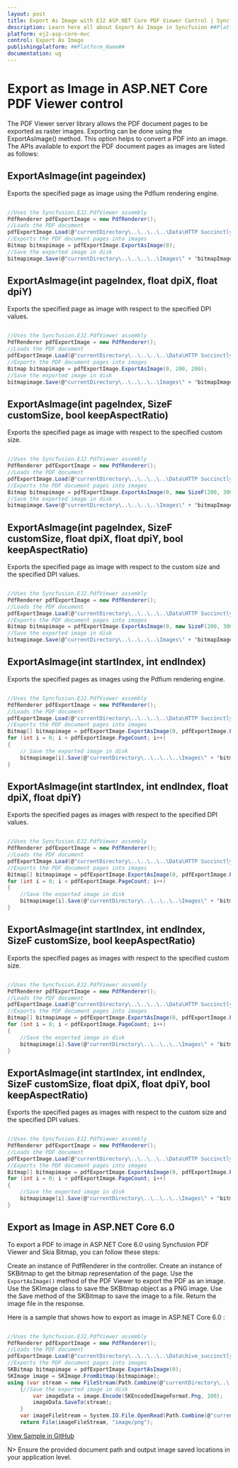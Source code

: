 ```yaml
---
layout: post
title: Export As Image with EJ2 ASP.NET Core PDF Viewer Control | Syncfusion
description: Learn here all about Export As Image in Syncfusion ##Platform_Name## Pdfviewer component of Syncfusion Essential JS 2 and more.
platform: ej2-asp-core-mvc
control: Export As Image
publishingplatform: ##Platform_Name##
documentation: ug
---
```


# Export as Image in ASP.NET Core PDF Viewer control

The PDF Viewer server library allows the PDF document pages to be exported as raster images. Exporting can be done using the ExportAsImage() method. This option helps to convert a PDF into an image. The APIs available to export the PDF document pages as images are listed as follows:

## ExportAsImage(int pageindex)

Exports the specified page as image using the Pdfium rendering engine.

```cs

//Uses the Syncfusion.EJ2.PdfViewer assembly
PdfRenderer pdfExportImage = new PdfRenderer();
//Loads the PDF document
pdfExportImage.Load(@"currentDirectory\..\..\..\..\Data\HTTP Succinctly.pdf");
//Exports the PDF document pages into images
Bitmap bitmapimage = pdfExportImage.ExportAsImage(0);
//Save the exported image in disk
bitmapimage.Save(@"currentDirectory\..\..\..\..\Images\" + "bitmapImage" + i.ToString() + ".png");

```

## ExportAsImage(int pageIndex, float dpiX, float dpiY)

Exports the specified page as image with respect to the specified DPI values.

```cs

//Uses the Syncfusion.EJ2.PdfViewer assembly
PdfRenderer pdfExportImage = new PdfRenderer();
//Loads the PDF document
pdfExportImage.Load(@"currentDirectory\..\..\..\..\Data\HTTP Succinctly.pdf");
//Exports the PDF document pages into images
Bitmap bitmapimage = pdfExportImage.ExportAsImage(0, 200, 200);
//Save the exported image in disk
bitmapimage.Save(@"currentDirectory\..\..\..\..\Images\" + "bitmapImage" + i.ToString() + ".png");

```

## ExportAsImage(int pageIndex, SizeF customSize, bool keepAspectRatio)

Exports the specified page as image with respect to the specified custom size.

```cs

//Uses the Syncfusion.EJ2.PdfViewer assembly
PdfRenderer pdfExportImage = new PdfRenderer();
//Loads the PDF document
pdfExportImage.Load(@"currentDirectory\..\..\..\..\Data\HTTP Succinctly.pdf");
//Exports the PDF document pages into images
Bitmap bitmapimage = pdfExportImage.ExportAsImage(0, new SizeF(200, 300), true);
//Save the exported image in disk
bitmapimage.Save(@"currentDirectory\..\..\..\..\Images\" + "bitmapImage" + i.ToString() + ".png");

```

## ExportAsImage(int pageIndex, SizeF customSize, float dpiX, float dpiY, bool keepAspectRatio)

Exports the specified page as image with respect to the custom size and the specified DPI values.

```cs

//Uses the Syncfusion.EJ2.PdfViewer assembly
PdfRenderer pdfExportImage = new PdfRenderer();
//Loads the PDF document
pdfExportImage.Load(@"currentDirectory\..\..\..\..\Data\HTTP Succinctly.pdf");
//Exports the PDF document pages into images
Bitmap bitmapimage = pdfExportImage.ExportAsImage(0, new SizeF(200, 300),200,200, true);
//Save the exported image in disk
bitmapimage.Save(@"currentDirectory\..\..\..\..\Images\" + "bitmapImage" + i.ToString() + ".png");

```

## ExportAsImage(int startIndex, int endIndex)

Exports the specified pages as images using the Pdfium rendering engine.

```cs

//Uses the Syncfusion.EJ2.PdfViewer assembly
PdfRenderer pdfExportImage = new PdfRenderer();
//Loads the PDF document
pdfExportImage.Load(@"currentDirectory\..\..\..\..\Data\HTTP Succinctly.pdf");
//Exports the PDF document pages into images
Bitmap[] bitmapimage = pdfExportImage.ExportAsImage(0, pdfExportImage.PageCount-1);
for (int i = 0; i < pdfExportImage.PageCount; i++)
{
    // Save the exported image in disk
    bitmapimage[i].Save(@"currentDirectory\..\..\..\..\Images\" + "bitmapImage" + i.ToString() + ".png");
}

```

## ExportAsImage(int startIndex, int endIndex, float dpiX, float dpiY)

Exports the specified pages as images with respect to the specified DPI values.

```cs

//Uses the Syncfusion.EJ2.PdfViewer assembly
PdfRenderer pdfExportImage = new PdfRenderer();
//Loads the PDF document
pdfExportImage.Load(@"currentDirectory\..\..\..\..\Data\HTTP Succinctly.pdf");
//Exports the PDF document pages into images
Bitmap[] bitmapimage = pdfExportImage.ExportAsImage(0, pdfExportImage.PageCount-1, 200, 200);
for (int i = 0; i < pdfExportImage.PageCount; i++)
{
    //Save the exported image in disk
    bitmapimage[i].Save(@"currentDirectory\..\..\..\..\Images\" + "bitmapImage" + i.ToString() + ".png");
}

```

## ExportAsImage(int startIndex, int endIndex, SizeF customSize, bool keepAspectRatio)

Exports the specified pages as images with respect to the specified custom size.

```cs

//Uses the Syncfusion.EJ2.PdfViewer assembly
PdfRenderer pdfExportImage = new PdfRenderer();
//Loads the PDF document
pdfExportImage.Load(@"currentDirectory\..\..\..\..\Data\HTTP Succinctly.pdf");
//Exports the PDF document pages into images
Bitmap[] bitmapimage = pdfExportImage.ExportAsImage(0, pdfExportImage.PageCount-1, new SizeF(200, 300), false);
for (int i = 0; i < pdfExportImage.PageCount; i++)
{
    //Save the exported image in disk
    bitmapimage[i].Save(@"currentDirectory\..\..\..\..\Images\" + "bitmapImage" + i.ToString() + ".png");
}

```

## ExportAsImage(int startIndex, int endIndex, SizeF customSize, float dpiX, float dpiY, bool keepAspectRatio)

Exports the specified pages as images with respect to the custom size and the specified DPI values.

```cs

//Uses the Syncfusion.EJ2.PdfViewer assembly
PdfRenderer pdfExportImage = new PdfRenderer();
//Loads the PDF document
pdfExportImage.Load(@"currentDirectory\..\..\..\..\Data\HTTP Succinctly.pdf");
//Exports the PDF document pages into images
Bitmap[] bitmapimage = pdfExportImage.ExportAsImage(0, pdfExportImage.PageCount-1, new SizeF(200, 300),200,200,false);
for (int i = 0; i < pdfExportImage.PageCount; i++)
{
    //Save the exported image in disk
    bitmapimage[i].Save(@"currentDirectory\..\..\..\..\Images\" + "bitmapImage" + i.ToString() + ".png");
}

```
## Export as Image in ASP.NET Core 6.0

To export a PDF to image in ASP.NET Core 6.0 using Syncfusion PDF Viewer and Skia Bitmap, you can follow these steps:

Create an instance of PdfRenderer in the controller.
Create an instance of SKBitmap to get the bitmap representation of the page.
Use the `ExportAsImage()` method of the PDF Viewer to export the PDF as an image.
Use the SKImage class to save the SKBitmap object as a PNG image.
Use the Save method of the SKBitmap to save the image to a file.
Return the image file in the response.

Here is a sample that shows how to export as image in ASP.NET Core 6.0 :

```cs

//Uses the Syncfusion.EJ2.PdfViewer assembly
PdfRenderer pdfExportImage = new PdfRenderer();
//Loads the PDF document
pdfExportImage.Load(@"currentDirectory\..\..\..\..\Data\hive_succinctly.pdf");
//Exports the PDF document pages into images
SKBitmap bitmapimage = pdfExportImage.ExportAsImage(0);
SKImage image = SKImage.FromBitmap(bitmapimage);
using (var stream = new FileStream(Path.Combine(@"currentDirectory\..\..\..\..\Data\Page1.png"), FileMode.Create))
    {//Save the exported image in disk
        var imageData = image.Encode(SKEncodedImageFormat.Png, 100);
        imageData.SaveTo(stream);
    }
    var imageFileStream = System.IO.File.OpenRead(Path.Combine(@"currentDirectory\..\..\..\..\Data\Page1.png"));
    return File(imageFileStream, "image/png");

```

[View Sample in GitHub]()

N> Ensure the provided document path and output image saved locations in your application level.